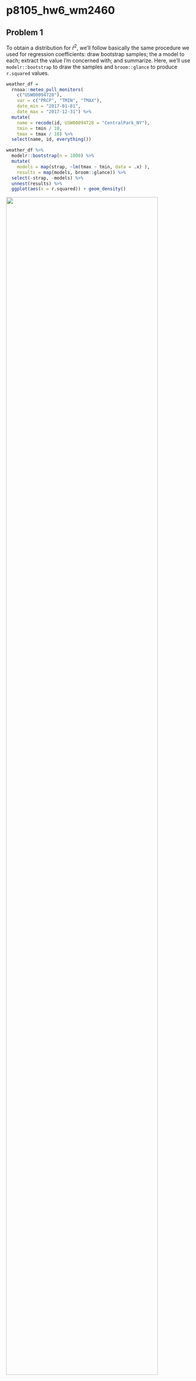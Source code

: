 p8105_hw6_wm2460
================

## Problem 1

To obtain a distribution for $\hat{r}^2$, we’ll follow basically the
same procedure we used for regression coefficients: draw bootstrap
samples; the a model to each; extract the value I’m concerned with; and
summarize. Here, we’ll use `modelr::bootstrap` to draw the samples and
`broom::glance` to produce `r.squared` values.

``` r
weather_df = 
  rnoaa::meteo_pull_monitors(
    c("USW00094728"),
    var = c("PRCP", "TMIN", "TMAX"), 
    date_min = "2017-01-01",
    date_max = "2017-12-31") %>%
  mutate(
    name = recode(id, USW00094728 = "CentralPark_NY"),
    tmin = tmin / 10,
    tmax = tmax / 10) %>%
  select(name, id, everything())
```

``` r
weather_df %>% 
  modelr::bootstrap(n = 1000) %>% 
  mutate(
    models = map(strap, ~lm(tmax ~ tmin, data = .x) ),
    results = map(models, broom::glance)) %>% 
  select(-strap, -models) %>% 
  unnest(results) %>% 
  ggplot(aes(x = r.squared)) + geom_density()
```

<img src="p8105_hw6_wm2460_files/figure-gfm/unnamed-chunk-1-1.png" width="90%" />

In this example, the $\hat{r}^2$ value is high, and the upper bound at 1
may be a cause for the generally skewed shape of the distribution. If we
wanted to construct a confidence interval for $R^2$, we could take the
2.5% and 97.5% quantiles of the estimates across bootstrap samples.
However, because the shape isn’t symmetric, using the mean +/- 1.96
times the standard error probably wouldn’t work well.

We can produce a distribution for $\log(\beta_0 * \beta1)$ using a
similar approach, with a bit more wrangling before we make our plot.

``` r
weather_df %>% 
  modelr::bootstrap(n = 1000) %>% 
  mutate(
    models = map(strap, ~lm(tmax ~ tmin, data = .x) ),
    results = map(models, broom::tidy)) %>% 
  select(-strap, -models) %>% 
  unnest(results) %>% 
  select(id = `.id`, term, estimate) %>% 
  pivot_wider(
    names_from = term, 
    values_from = estimate) %>% 
  rename(beta0 = `(Intercept)`, beta1 = tmin) %>% 
  mutate(log_b0b1 = log(beta0 * beta1)) %>% 
  ggplot(aes(x = log_b0b1)) + geom_density()
```

<img src="p8105_hw6_wm2460_files/figure-gfm/p1_plot-1.png" width="90%" />

As with $r^2$, this distribution is somewhat skewed and has some
outliers. The point of this is not to say you should always use the
bootstrap – it’s possible to establish “large sample” distributions for
strange parameters / values / summaries in a lot of cases, and those are
great to have. But it is helpful to know that there’s a way to do
inference even in tough cases.

## Problem 2

### Tidying the dataset

``` r
homicides_df = read_csv("./data/homicide-data.csv")

homicides_new = homicides_df %>% 
  janitor::clean_names() %>% 
  mutate(city_state = str_c(city, state, sep = "_")) %>% 
  filter(!city_state %in% c("Dallas_TX", "Phoenix_AZ", "Kansas City_MO", "Tulsa_AL"), 
         victim_race %in% c("Black", "White")) %>% 
  mutate(victim_age = as.numeric(victim_age),
         resolved = as.numeric(disposition == "Closed by arrest"),
         victim_race = fct_relevel(victim_race, "White"),
         victim_sex = fct_relevel(victim_sex, "Female"))
```

### `glm` for Baltimore

``` r
baltimore_glm = homicides_new %>% 
  filter(city_state == "Baltimore_MD") %>% 
  glm(resolved ~ victim_age + victim_sex + victim_race, data = ., family = binomial()) %>% 
  broom::tidy()

baltimore_glm
```

    ## # A tibble: 4 × 5
    ##   term             estimate std.error statistic  p.value
    ##   <chr>               <dbl>     <dbl>     <dbl>    <dbl>
    ## 1 (Intercept)       1.15      0.237        4.87 1.14e- 6
    ## 2 victim_age       -0.00673   0.00332     -2.02 4.30e- 2
    ## 3 victim_sexMale   -0.854     0.138       -6.18 6.26e-10
    ## 4 victim_raceBlack -0.842     0.175       -4.82 1.45e- 6

### Adjusted odds ratio for Baltimore

``` r
baltimore_glm %>% 
  mutate(OR = exp(estimate),
         CI_upper = exp(estimate + 1.96 * std.error),
         CI_lower = exp(estimate - 1.96 * std.error)) %>%
  filter(term == "victim_sexMale") %>%
  select(term, OR, CI_upper, CI_lower) %>% 
  knitr::kable(digits = 3)
```

| term           |    OR | CI_upper | CI_lower |
|:---------------|------:|---------:|---------:|
| victim_sexMale | 0.426 |    0.558 |    0.325 |

### `glm` and adjusted odds ratio for all cities

``` r
all_glm = homicides_new %>% 
  nest(all_cities = -city_state) %>%
  mutate(models = map(.x = all_cities, ~glm(resolved ~ victim_age + victim_sex + victim_race, data = ., family = binomial())),
         results = map(models, broom::tidy)) %>% 
  select(-models, -all_cities) %>% 
  unnest(cols = results) %>% 
  mutate(OR = exp(estimate),
         CI_upper = exp(estimate + 1.96 * std.error),
         CI_lower = exp(estimate - 1.96 * std.error)) %>% 
  filter(term == "victim_sexMale") %>% 
  select(city_state, OR, CI_upper, CI_lower)

all_glm %>% 
  knitr::kable(digits = 3)
```

| city_state        |    OR | CI_upper | CI_lower |
|:------------------|------:|---------:|---------:|
| Albuquerque_NM    | 1.767 |    3.761 |    0.831 |
| Atlanta_GA        | 1.000 |    1.463 |    0.684 |
| Baltimore_MD      | 0.426 |    0.558 |    0.325 |
| Baton Rouge_LA    | 0.381 |    0.695 |    0.209 |
| Birmingham_AL     | 0.870 |    1.318 |    0.574 |
| Boston_MA         | 0.674 |    1.276 |    0.356 |
| Buffalo_NY        | 0.521 |    0.935 |    0.290 |
| Charlotte_NC      | 0.884 |    1.403 |    0.557 |
| Chicago_IL        | 0.410 |    0.501 |    0.336 |
| Cincinnati_OH     | 0.400 |    0.677 |    0.236 |
| Columbus_OH       | 0.532 |    0.750 |    0.378 |
| Denver_CO         | 0.479 |    0.971 |    0.236 |
| Detroit_MI        | 0.582 |    0.734 |    0.462 |
| Durham_NC         | 0.812 |    1.683 |    0.392 |
| Fort Worth_TX     | 0.669 |    1.127 |    0.397 |
| Fresno_CA         | 1.335 |    3.071 |    0.580 |
| Houston_TX        | 0.711 |    0.907 |    0.558 |
| Indianapolis_IN   | 0.919 |    1.242 |    0.679 |
| Jacksonville_FL   | 0.720 |    0.966 |    0.537 |
| Las Vegas_NV      | 0.837 |    1.154 |    0.608 |
| Long Beach_CA     | 0.410 |    1.082 |    0.156 |
| Los Angeles_CA    | 0.662 |    0.956 |    0.458 |
| Louisville_KY     | 0.491 |    0.790 |    0.305 |
| Memphis_TN        | 0.723 |    0.988 |    0.529 |
| Miami_FL          | 0.515 |    0.872 |    0.304 |
| Milwaukee_wI      | 0.727 |    1.060 |    0.499 |
| Minneapolis_MN    | 0.947 |    1.875 |    0.478 |
| Nashville_TN      | 1.034 |    1.562 |    0.685 |
| New Orleans_LA    | 0.585 |    0.811 |    0.422 |
| New York_NY       | 0.262 |    0.499 |    0.138 |
| Oakland_CA        | 0.563 |    0.868 |    0.365 |
| Oklahoma City_OK  | 0.974 |    1.520 |    0.624 |
| Omaha_NE          | 0.382 |    0.721 |    0.203 |
| Philadelphia_PA   | 0.496 |    0.652 |    0.378 |
| Pittsburgh_PA     | 0.431 |    0.700 |    0.265 |
| Richmond_VA       | 1.006 |    2.033 |    0.498 |
| San Antonio_TX    | 0.705 |    1.249 |    0.398 |
| Sacramento_CA     | 0.669 |    1.337 |    0.335 |
| Savannah_GA       | 0.867 |    1.780 |    0.422 |
| San Bernardino_CA | 0.500 |    1.462 |    0.171 |
| San Diego_CA      | 0.413 |    0.855 |    0.200 |
| San Francisco_CA  | 0.608 |    1.165 |    0.317 |
| St. Louis_MO      | 0.703 |    0.932 |    0.530 |
| Stockton_CA       | 1.352 |    2.942 |    0.621 |
| Tampa_FL          | 0.808 |    1.876 |    0.348 |
| Tulsa_OK          | 0.976 |    1.552 |    0.614 |
| Washington_DC     | 0.690 |    1.017 |    0.468 |

### Plot for adjusted OR and 95% CI

``` r
or_plot = all_glm %>% 
  mutate(city_state = fct_reorder(city_state, OR)) %>% 
  ggplot(aes(x = city_state, y = OR)) +
  geom_point() +
  ylim(0, 4) +
  geom_errorbar(aes(ymin = CI_lower, ymax = CI_upper)) + 
  theme(axis.text.x = element_text(angle = 90, vjust = 0.5, hjust = 1))

or_plot
```

<img src="p8105_hw6_wm2460_files/figure-gfm/plot_or-1.png" width="90%" />

Comment on the plot: Here, we can see that New York has the lowest
adjusted odds ratio and Albuquerque has the highest adjusted odds ratio.
Since many cities have odds ratio below 1, the odds of having a resolved
homicide when the victim is male is usually lower than the odds of
having a resolved homicide when the victim was female in many cities,
after adjusting for victim age and victim race. The 95% CI of Fresno,
Stockton, and Albuquerque is much wider than other cities.

## Problem 3

### Load and clearn

``` r
bw_df = read_csv("./data/birthweight.csv")
```

    ## Rows: 4342 Columns: 20
    ## ── Column specification ────────────────────────────────────────────────────────
    ## Delimiter: ","
    ## dbl (20): babysex, bhead, blength, bwt, delwt, fincome, frace, gaweeks, malf...
    ## 
    ## ℹ Use `spec()` to retrieve the full column specification for this data.
    ## ℹ Specify the column types or set `show_col_types = FALSE` to quiet this message.

``` r
bw_new = bw_df %>% 
  mutate(babysex = as.factor(babysex),
         frace = as.factor(frace),
         malform = as.factor(malform),
         mrace = as.factor(mrace)) 

sum(is.na(bw_new))
```

    ## [1] 0

Cleaned the dataset and there is no missing data since
`sum(is.na(bw_new))` returns 0.

### Model 1

``` r
m1 = lm(bwt ~ wtgain, data = bw_new)

m1_df = bw_new %>% 
  select(bwt, wtgain) %>% 
  modelr::add_residuals(m1) %>% 
  modelr::add_predictions(m1)

m1_df %>% 
  ggplot(aes(x = wtgain, y = resid)) + geom_violin()
```

<img src="p8105_hw6_wm2460_files/figure-gfm/m1-1.png" width="90%" />

I picked the variable `wtgain` as the predictor for model 1 and I picked
it based on a hypothesized structure for the factors that underly
birthweight. It is possible that mother’s weight gain during pregnancy
is closely related to baby’s birth weight. If the mother gain more
weight, perhaps the baby’s birth weight is heavier

The residual plot shows that the residual of `wtgain` is approximately
normally distributed and there are not any notable outliers from the
residual plot.

## Model 2 & 3

``` r
m2 = lm(bwt ~ blength + gaweeks, data = bw_new)

m3 = lm(bwt ~ bhead + blength + babysex + bhead*blength + bhead*babysex + blength*babysex + bhead*blength*babysex, data = bw_new)
```

## Crossvalidation

``` r
bw_cv = crossv_mc(bw_new, 100) %>% 
  mutate(train = map(train, as_tibble),
         test = map(test, as_tibble)) %>% 
  mutate(m1_cv = map(train, ~lm(bwt ~ wtgain, data = .x)),
         m2_cv = map(train, ~lm(bwt ~ blength + gaweeks, data = .x)),
         m3_cv = map(train, ~lm(bwt ~ bhead + blength + babysex + bhead*blength + bhead*babysex + blength*babysex + bhead*blength*babysex, data = .x))) %>% 
  mutate(rmse_m1 = map2_dbl(m1_cv, test, ~rmse(model = .x, data = .y)),
         rmse_m2 = map2_dbl(m2_cv, test, ~rmse(model = .x, data = .y)), 
         rmse_m3 = map2_dbl(m3_cv, test, ~rmse(model = .x, data = .y)))

bw_cv_plot = bw_cv %>% 
  select(starts_with("rmse")) %>% 
  pivot_longer(everything(), 
               names_to = "model",
               values_to = "rmse",
               names_prefix = "rmse_") %>% 
  ggplot(aes(x = model, y = rmse)) + geom_violin()

bw_cv_plot
```

<img src="p8105_hw6_wm2460_files/figure-gfm/cv-1.png" width="90%" />

From the violin plot, we can see that model 1 has the highest RMSE and
model 3 has the lowest RMSE. Since it is preferable to select the model
with the smallest RMSE, model 3 is better comparing to the other two
models.

## End of HW6
